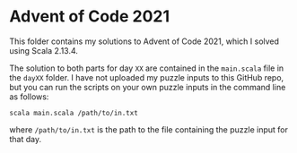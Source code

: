 # Advent of Code 2021

This folder contains my solutions to Advent of Code 2021, which I solved using Scala 2.13.4.

The solution to both parts for day `XX` are contained in the `main.scala` file in the `dayXX` folder. I have not uploaded my puzzle inputs to this GitHub repo, but you can run the scripts on your own puzzle inputs in the command line as follows:

    scala main.scala /path/to/in.txt

where `/path/to/in.txt` is the path to the file containing the puzzle input for that day.